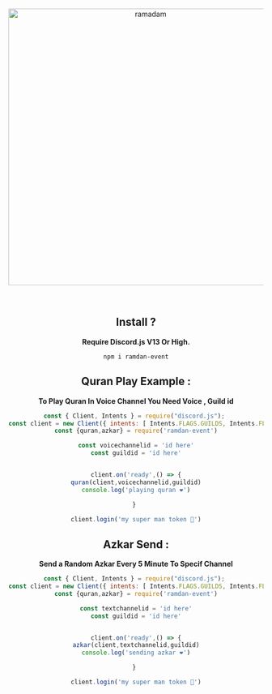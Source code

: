 <div align="center"> <br /> <p> <a href="https://replit.com/@Arzj/ramdan-event#index.js"><img src="https://media.discordapp.net/attachments/929433058610929725/957395466314715176/-1_orig.jpg" width="546" alt="ramadam" /></a> </p> <br />


## Install ?
**Require Discord.js V13 Or High.** 
```sh-session
npm i ramdan-event
```

## Quran Play Example :

**To Play Quran In Voice Channel You Need Voice , Guild id**
```js
const { Client, Intents } = require("discord.js"); 
const client = new Client({ intents: [ Intents.FLAGS.GUILDS, Intents.FLAGS.GUILD_MESSAGES, Intents.FLAGS.GUILD_MEMBERS, Intents.FLAGS.GUILD_INVITES, ], });
const {quran,azkar} = require('ramdan-event')

const voicechannelid = 'id here'
const guildid = 'id here'


client.on('ready',() => {
quran(client,voicechannelid,guildid)
console.log('playing quran ❤')

} 

client.login('my super man token 🥲')
```


## Azkar Send :
**Send a Random Azkar Every 5 Minute To Specif Channel**
```js
const { Client, Intents } = require("discord.js"); 
const client = new Client({ intents: [ Intents.FLAGS.GUILDS, Intents.FLAGS.GUILD_MESSAGES, Intents.FLAGS.GUILD_MEMBERS, Intents.FLAGS.GUILD_INVITES, ], });
const {quran,azkar} = require('ramdan-event')

const textchannelid = 'id here'
const guildid = 'id here'


client.on('ready',() => {
azkar(client,textchannelid,guildid)
console.log('sending azkar ❤')

} 

client.login('my super man token 🥲')
```

